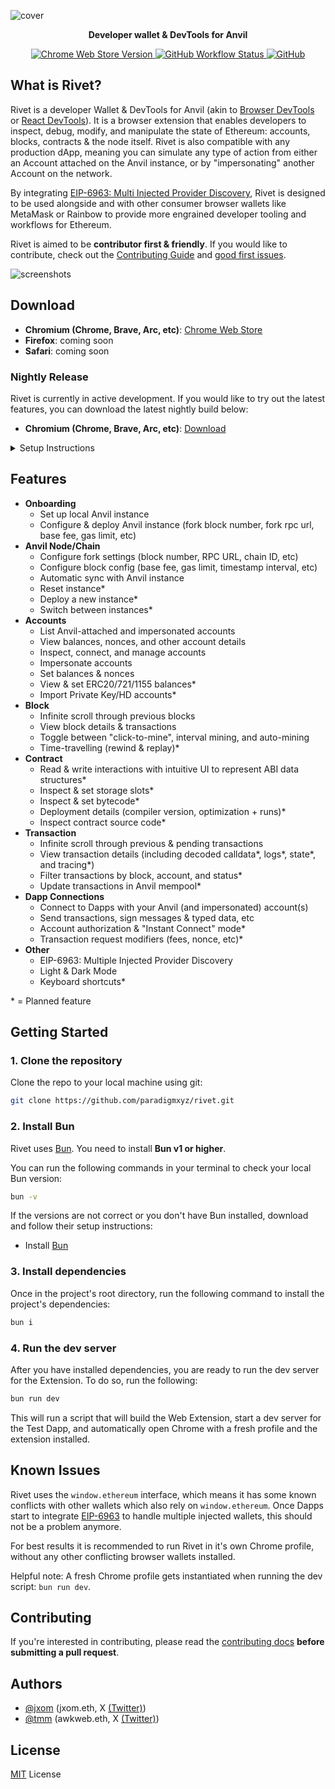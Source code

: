 ![cover](https://github.com/paradigmxyz/rivet/assets/1936207/5a8ddb02-c8cd-42ea-8af3-3d6e7201a29a)

<p align="center"><strong>Developer wallet & DevTools for Anvil</strong></p>

<div align="center">
  <a href="https://chrome.google.com/webstore/detail/rivet/mobmnpcacgadhkjfelhpemphmmnggnod">
    <img alt="Chrome Web Store Version" src="https://img.shields.io/chrome-web-store/v/mobmnpcacgadhkjfelhpemphmmnggnod">
  </a>
  <a href="https://github.com/paradigmxyz/rivet/actions/workflows/on-push-to-main.yml">
    <img alt="GitHub Workflow Status" src="https://img.shields.io/github/actions/workflow/status/paradigmxyz/rivet/on-push-to-main.yml">
  </a>
  <a href="https://github.com/paradigmxyz/rivet/blob/main/LICENSE">
    <img alt="GitHub" src="https://img.shields.io/github/license/paradigmxyz/rivet">
  </a>
</div>

## What is Rivet?

Rivet is a developer Wallet & DevTools for Anvil (akin to [Browser DevTools](https://developer.mozilla.org/en-US/docs/Learn/Common_questions/Tools_and_setup/What_are_browser_developer_tools#how_to_open_the_devtools_in_your_browser) or [React DevTools](https://react.dev/learn/react-developer-tools)). It is a browser extension that enables developers to inspect, debug, modify, and manipulate the state of Ethereum: accounts, blocks, contracts & the node itself. Rivet is also compatible with any production dApp, meaning you can simulate any type of action from either an Account attached on the Anvil instance, or by "impersonating" another Account on the network.

By integrating [EIP-6963: Multi Injected Provider Discovery](https://eips.ethereum.org/EIPS/eip-6963), Rivet is designed to be used alongside and with other consumer browser wallets like MetaMask or Rainbow to provide more engrained developer tooling and workflows for Ethereum.

Rivet is aimed to be **contributor first & friendly**. If you would like to contribute, check out the [Contributing Guide](/.github/CONTRIBUTING.md) and [good first issues](https://github.com/paradigmxyz/rivet/labels/good%20first%20issue).

![screenshots](https://github.com/paradigmxyz/rivet/assets/7336481/7eb57ff3-1f47-486d-b433-6a3346ac3e4b)

## Download

- **Chromium (Chrome, Brave, Arc, etc)**: [Chrome Web Store](https://chrome.google.com/webstore/detail/rivet/mobmnpcacgadhkjfelhpemphmmnggnod)
- **Firefox**: coming soon
- **Safari**: coming soon

### Nightly Release

Rivet is currently in active development. If you would like to try out the latest features, you can download the latest nightly build below:

- **Chromium (Chrome, Brave, Arc, etc)**: [Download](https://github.com/paradigmxyz/rivet/releases/latest)

<details>
  <summary>Setup Instructions</summary>
  <ol>
    <li>Download the asset `extension.zip` from the link above</li>
    <li>Unzip the downloaded file</li>
    <li>Open your chromium browser and navigate to <code>chrome://extensions</code></li>
    <li>Enable <code>Developer Mode</code> in the top right corner</li>
    <li>Click <code>Load Unpacked</code> in the top left corner</li>
    <li>Select the unzipped folder</li>
    <li>Done! You should now see the Rivet extension in your browser</li>
  <ol>
</details>

## Features

- **Onboarding**
  - Set up local Anvil instance
  - Configure & deploy Anvil instance (fork block number, fork rpc url, base fee, gas limit, etc)
- **Anvil Node/Chain**
  - Configure fork settings (block number, RPC URL, chain ID, etc)
  - Configure block config (base fee, gas limit, timestamp interval, etc)
  - Automatic sync with Anvil instance
  - Reset instance*
  - Deploy a new instance*
  - Switch between instances*
- **Accounts**
  - List Anvil-attached and impersonated accounts
  - View balances, nonces, and other account details
  - Inspect, connect, and manage accounts
  - Impersonate accounts
  - Set balances & nonces
  - View & set ERC20/721/1155 balances*
  - Import Private Key/HD accounts*
- **Block**
  - Infinite scroll through previous blocks
  - View block details & transactions
  - Toggle between "click-to-mine", interval mining, and auto-mining
  - Time-travelling (rewind & replay)*
- **Contract**
  - Read & write interactions with intuitive UI to represent ABI data structures*
  - Inspect & set storage slots*
  - Inspect & set bytecode*
  - Deployment details (compiler version, optimization + runs)*
  - Inspect contract source code*
- **Transaction**
  - Infinite scroll through previous & pending transactions
  - View transaction details (including decoded calldata*, logs*, state*, and tracing*)
  - Filter transactions by block, account, and status*
  - Update transactions in Anvil mempool*
- **Dapp Connections**
  - Connect to Dapps with your Anvil (and impersonated) account(s)
  - Send transactions, sign messages & typed data, etc
  - Account authorization & "Instant Connect" mode*
  - Transaction request modifiers (fees, nonce, etc)*
- **Other**
  - EIP-6963: Multiple Injected Provider Discovery
  - Light & Dark Mode
  - Keyboard shortcuts*

\* = Planned feature

## Getting Started

### 1. Clone the repository

Clone the repo to your local machine using git:

```bash
git clone https://github.com/paradigmxyz/rivet.git
```

### 2. Install Bun

Rivet uses [Bun](https://bun.sh). You need to install **Bun v1 or higher**.

You can run the following commands in your terminal to check your local Bun version:

```bash
bun -v
```

If the versions are not correct or you don't have Bun installed, download and follow their setup instructions:

- Install [Bun](https://bun.sh/docs/installation)

### 3. Install dependencies

Once in the project's root directory, run the following command to install the project's dependencies:

```bash
bun i
```

### 4. Run the dev server

After you have installed dependencies, you are ready to run the dev server for the Extension. To do so, run the following:

```bash
bun run dev 
```

This will run a script that will build the Web Extension, start a dev server for the Test Dapp, and automatically open Chrome with a fresh profile and the extension installed.

## Known Issues

Rivet uses the `window.ethereum` interface, which means it has some known conflicts with other wallets which also rely on `window.ethereum`. Once Dapps start to integrate [EIP-6963](https://eips.ethereum.org/EIPS/eip-6963) to handle multiple injected wallets, this should not be a problem anymore.

For best results it is recommended to run Rivet in it's own Chrome profile, without any other conflicting browser wallets installed.

Helpful note: A fresh Chrome profile gets instantiated when running the dev script: `bun run dev`.

## Contributing

If you're interested in contributing, please read the [contributing docs](/.github/CONTRIBUTING.md) **before submitting a pull request**.

## Authors

- [@jxom](https://github.com/jxom) (jxom.eth, X [(Twitter)](https://x.com/_jxom))
- [@tmm](https://github.com/tmm) (awkweb.eth, X [(Twitter)](https://x.com/awkweb))

## License

[MIT](/LICENSE) License
